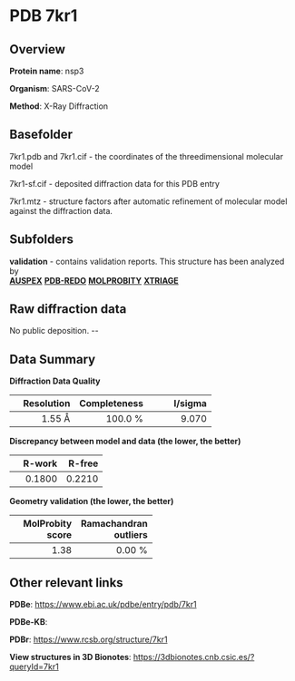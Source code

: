 # PDB 7kr1

## Overview

**Protein name**: nsp3

**Organism**: SARS-CoV-2

**Method**: X-Ray Diffraction



## Basefolder

7kr1.pdb and 7kr1.cif - the coordinates of the threedimensional molecular model

7kr1-sf.cif - deposited diffraction data for this PDB entry

7kr1.mtz - structure factors after automatic refinement of molecular model against the diffraction data.

## Subfolders





**validation** - contains validation reports. This structure has been analyzed by <br>[**AUSPEX**](https://github.com/thorn-lab/coronavirus_structural_task_force/tree/master/pdb/nsp3/SARS-CoV-2/7kr1/validation/auspex) [**PDB-REDO**](https://github.com/thorn-lab/coronavirus_structural_task_force/tree/master/pdb/nsp3/SARS-CoV-2/7kr1/validation/pdb-redo) [**MOLPROBITY**](https://github.com/thorn-lab/coronavirus_structural_task_force/tree/master/pdb/nsp3/SARS-CoV-2/7kr1/validation/molprobity) [**XTRIAGE**](https://github.com/thorn-lab/coronavirus_structural_task_force/blob/master/pdb/nsp3/SARS-CoV-2/7kr1/validation/Xtriage_output.log)  



## Raw diffraction data

No public deposition. --<br> 

## Data Summary
**Diffraction Data Quality**

|   | Resolution | Completeness| I/sigma |
|---|-------------:|----------------:|--------------:|
|   |1.55 Å|100.0 %|<img width=50/>9.070|

**Discrepancy between model and data (the lower, the better)**

|   | **R-work**| **R-free**   
|---|-------------:|----------------:|           
||  0.1800|  0.2210|

**Geometry validation (the lower, the better)**

|   |**MolProbity<br>score**| **Ramachandran<br>outliers** 
|---|-------------:|----------------:|
||  1.38|  0.00 %|

 

 



## Other relevant links 
**PDBe**:  https://www.ebi.ac.uk/pdbe/entry/pdb/7kr1

**PDBe-KB**:  
 
**PDBr**: https://www.rcsb.org/structure/7kr1 

**View structures in 3D Bionotes**: https://3dbionotes.cnb.csic.es/?queryId=7kr1

